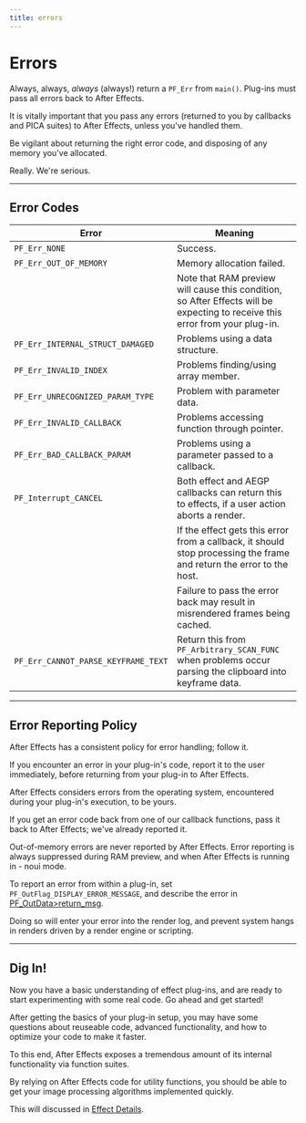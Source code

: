 ```yaml
---
title: errors
---
```

# Errors

Always, always, *always* (always!) return a `PF_Err` from `main()`. Plug-ins must pass all errors back to After Effects.

It is vitally important that you pass any errors (returned to you by callbacks and PICA suites) to After Effects, unless you've handled them.

Be vigilant about returning the right error code, and disposing of any memory you've allocated.

Really. We're serious.

---

## Error Codes

|                Error                |                                                           Meaning                                                            |
|-------------------------------------|------------------------------------------------------------------------------------------------------------------------------|
| `PF_Err_NONE`                       | Success.                                                                                                                     |
| `PF_Err_OUT_OF_MEMORY`              | Memory allocation failed.                                                                                                    |
|                                     | Note that RAM preview will cause this condition, so After Effects will be expecting to receive this error from your plug-in. |
| `PF_Err_INTERNAL_STRUCT_DAMAGED`    | Problems using a data structure.                                                                                             |
| `PF_Err_INVALID_INDEX`              | Problems finding/using array member.                                                                                         |
| `PF_Err_UNRECOGNIZED_PARAM_TYPE`    | Problem with parameter data.                                                                                                 |
| `PF_Err_INVALID_CALLBACK`           | Problems accessing function through pointer.                                                                                 |
| `PF_Err_BAD_CALLBACK_PARAM`         | Problems using a parameter passed to a callback.                                                                             |
| `PF_Interrupt_CANCEL`               | Both effect and AEGP callbacks can return this to effects, if a user action aborts a render.                                 |
|                                     | If the effect gets this error from a callback, it should stop processing the frame and return the error to the host.         |
|                                     | Failure to pass the error back may result in misrendered frames being cached.                                                |
| `PF_Err_CANNOT_PARSE_KEYFRAME_TEXT` | Return this from `PF_Arbitrary_SCAN_FUNC` when problems occur parsing the clipboard into keyframe data.                      |

---

## Error Reporting Policy

After Effects has a consistent policy for error handling; follow it.

If you encounter an error in your plug-in's code, report it to the user immediately, before returning from your plug-in to After Effects.

After Effects considers errors from the operating system, encountered during your plug-in's execution, to be yours.

If you get an error code back from one of our callback functions, pass it back to After Effects; we've already reported it.

Out-of-memory errors are never reported by After Effects. Error reporting is always suppressed during RAM preview, and when After Effects is running in - noui mode.

To report an error from within a plug-in, set `PF_OutFlag_DISPLAY_ERROR_MESSAGE`, and describe the error in [PF_OutData>return_msg](../pf_outdata#pf_outdata).

Doing so will enter your error into the render log, and prevent system hangs in renders driven by a render engine or scripting.

---

## Dig In!

Now you have a basic understanding of effect plug-ins, and are ready to start experimenting with some real code. Go ahead and get started!

After getting the basics of your plug-in setup, you may have some questions about reuseable code, advanced functionality, and how to optimize your code to make it faster.

To this end, After Effects exposes a tremendous amount of its internal functionality via function suites.

By relying on After Effects code for utility functions, you should be able to get your image processing algorithms implemented quickly.

This will discussed in [Effect Details](../../effect-details/effect-details).
